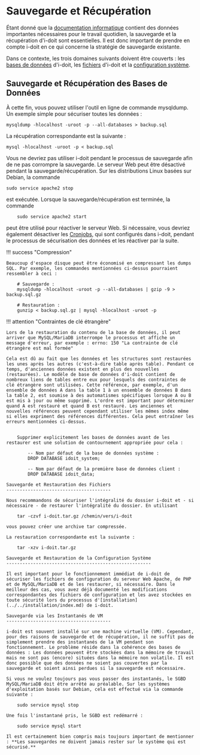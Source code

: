 # Sauvegarde et Récupération

Étant donné que la [documentation informatique](../../glossary.md) contient des données importantes nécessaires pour le travail quotidien, la sauvegarde et la récupération d'i-doit sont essentielles. Il est donc important de prendre en compte i-doit en ce qui concerne la stratégie de sauvegarde existante.

Dans ce contexte, les trois domaines suivants doivent être couverts : les [bases de données](index.md) d'i-doit, les [fichiers](index.md) d'i-doit et la [configuration système](index.md).

Sauvegarde et Récupération des Bases de Données
--------------------------------

À cette fin, vous pouvez utiliser l'outil en ligne de commande mysqldump. Un exemple simple pour sécuriser toutes les données :

    mysqldump -hlocalhost -uroot -p --all-databases > backup.sql

La récupération correspondante est la suivante :

    mysql -hlocalhost -uroot -p < backup.sql

Vous ne devriez pas utiliser i-doit pendant le processus de sauvegarde afin de ne pas corrompre la sauvegarde. Le serveur Web peut être désactivé pendant la sauvegarde/récupération. Sur les distributions Linux basées sur Debian, la commande

    sudo service apache2 stop

est exécutée. Lorsque la sauvegarde/récupération est terminée, la commande  

```
    sudo service apache2 start
```

peut être utilisé pour réactiver le serveur Web. Si nécessaire, vous devriez également désactiver les [Cronjobs](../../automation-and-integration/cli/index.md), qui sont configurés dans i-doit, pendant le processus de sécurisation des données et les réactiver par la suite.

!!! success "Compression"

    Beaucoup d'espace disque peut être économisé en compressant les dumps SQL. Par exemple, les commandes mentionnées ci-dessus pourraient ressembler à ceci :

        # Sauvegarde :
        mysqldump -hlocalhost -uroot -p --all-databases | gzip -9 > backup.sql.gz

        # Restauration :
        gunzip < backup.sql.gz | mysql -hlocalhost -uroot -p

!!! attention "Contraintes de clé étrangère"

    Lors de la restauration du contenu de la base de données, il peut arriver que MySQL/MariaDB interrompe le processus et affiche un message d'erreur, par exemple : errno: 150 "La contrainte de clé étrangère est mal formée"

    Cela est dû au fait que les données et les structures sont restaurées les unes après les autres (c'est-à-dire table après table). Pendant ce temps, d'anciennes données existent en plus des nouvelles (restaurées). Le modèle de base de données d'i-doit contient de nombreux liens de tables entre eux pour lesquels des contraintes de clé étrangère sont utilisées. Cette référence, par exemple, d'un ensemble de données A dans la table 1 à un ensemble de données B dans la table 2, est soumise à des automatismes spécifiques lorsque A ou B est mis à jour ou même supprimé. L'ordre est important pour déterminer quand A est restauré et quand B est restauré. Les anciennes et nouvelles références peuvent cependant utiliser les mêmes index même si elles expriment des références différentes. Cela peut entraîner les erreurs mentionnées ci-dessus.
```

    Supprimer explicitement les bases de données avant de les restaurer est une solution de contournement appropriée pour cela :

        -- Nom par défaut de la base de données système :
        DROP DATABASE idoit_system;

        -- Nom par défaut de la première base de données client :
        DROP DATABASE idoit_data;

Sauvegarde et Restauration des Fichiers
---------------------------------------

Nous recommandons de sécuriser l'intégralité du dossier i-doit et - si nécessaire - de restaurer l'intégralité du dossier. En utilisant

    tar -czvf i-doit.tar.gz /chemin/vers/i-doit

vous pouvez créer une archive tar compressée.

La restauration correspondante est la suivante :

    tar -xzv i-doit.tar.gz

Sauvegarde et Restauration de la Configuration Système
------------------------------------------------------

Il est important pour le fonctionnement immédiat de i-doit de sécuriser les fichiers de configuration du serveur Web Apache, de PHP et de MySQL/MariaDB et de les restaurer, si nécessaire. Dans le meilleur des cas, vous avez déjà documenté les modifications correspondantes des fichiers de configuration et les avez stockées en toute sécurité lors du processus d'[installation](../../installation/index.md) de i-doit.

Sauvegarde via les Instantanés de VM
---------------------------------------

i-doit est souvent installé sur une machine virtuelle (VM). Cependant, pour des raisons de sauvegarde et de récupération, il ne suffit pas de simplement prendre des instantanés de la VM pendant son fonctionnement. Le problème réside dans la cohérence des bases de données : Les données peuvent être stockées dans la mémoire de travail mais ne sont pas (encore) situées dans la mémoire non volatile. Il est donc possible que des données ne soient pas couvertes par la sauvegarde et soient ainsi perdues si la sauvegarde est nécessaire.

Si vous ne voulez toujours pas vous passer des instantanés, le SGBD MySQL/MariaDB doit être arrêté au préalable. Sur les systèmes d'exploitation basés sur Debian, cela est effectué via la commande suivante :

    sudo service mysql stop

Une fois l'instantané pris, le SGBD est redémarré :

    sudo service mysql start

Il est certainement bien compris mais toujours important de mentionner : **Les sauvegardes ne doivent jamais rester sur le système qui est sécurisé.**


